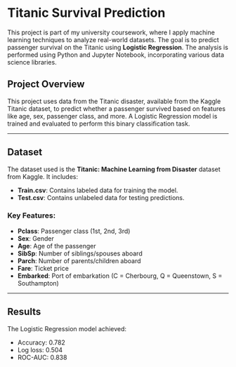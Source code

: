 # Titanic Survival Prediction
This project is part of my university coursework, where I apply machine learning techniques to analyze real-world datasets. The goal is to predict passenger survival on the Titanic using **Logistic Regression**. The analysis is performed using Python and Jupyter Notebook, incorporating various data science libraries.


## Project Overview
This project uses data from the Titanic disaster, available from the Kaggle Titanic dataset, to predict whether a passenger survived based on features like age, sex, passenger class, and more. A Logistic Regression model is trained and evaluated to perform this binary classification task.

---

## Dataset

The dataset used is the **Titanic: Machine Learning from Disaster** dataset from Kaggle. It includes:
- **Train.csv**: Contains labeled data for training the model.
- **Test.csv**: Contains unlabeled data for testing predictions.

### Key Features:
- **Pclass**: Passenger class (1st, 2nd, 3rd)
- **Sex**: Gender
- **Age**: Age of the passenger
- **SibSp**: Number of siblings/spouses aboard
- **Parch**: Number of parents/children aboard
- **Fare**: Ticket price
- **Embarked**: Port of embarkation (C = Cherbourg, Q = Queenstown, S = Southampton)

---

## Results
The Logistic Regression model achieved:
- Accuracy: 0.782
- Log loss: 0.504
- ROC-AUC: 0.838

